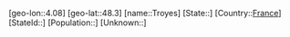 ﻿---
location: [48.3,4.08]
type: City
tags:
- geo/City


SpocWebEntityId: 35010
isDeleted: false
confidential: public

---
[geo-lon::4.08]
[geo-lat::48.3]
[name::Troyes]
[State::]
[Country::[France](geo/Continent/Europe/France.md)]
[StateId::]
[Population::]
[Unknown::]

